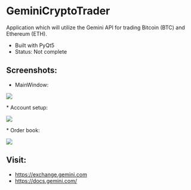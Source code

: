 # GeminiCryptoTrader

Application which will utilize the Gemini API for trading Bitcoin (BTC) and
Ethereum (ETH).

* Built with PyQt5
* Status: Not complete

Screenshots:
------------
* MainWindow:
<p>
    <img src="https://i.imgur.com/Ygdk65z.png" />
</p>
* Account setup:
<p>
    <img src="https://i.imgur.com/OGI3bXT.png" />
</p>
* Order book:
<p>
    <img src="https://i.imgur.com/tNgxkqp.png" />
</p>


Visit:
------
* https://exchange.gemini.com
* https://docs.gemini.com/